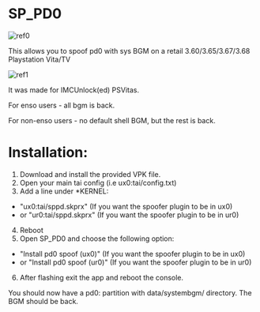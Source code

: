 # SP_PD0

![ref0](https://pbs.twimg.com/media/Dh5tl4vW4AIojI0.jpg)

This allows you to spoof pd0 with sys BGM on a retail 3.60/3.65/3.67/3.68 Playstation Vita/TV

![ref1](https://pbs.twimg.com/media/Dh5tsVFXkAIl9Xw.jpg)

It was made for IMCUnlock(ed) PSVitas.

For enso users - all bgm is back.

For non-enso users - no default shell BGM, but the rest is back.

# Installation:
1) Download and install the provided VPK file.
2) Open your main tai config (i.e ux0:tai/config.txt)
3) Add a line under *KERNEL:
 - "ux0:tai/sppd.skprx" (If you want the spoofer plugin to be in ux0)
 - or "ur0:tai/sppd.skprx" (If you want the spoofer plugin to be in ur0)
4) Reboot
5) Open SP_PD0 and choose the following option:
 - "Install pd0 spoof (ux0)" (If you want the spoofer plugin to be in ux0)
 - or "Install pd0 spoof (ur0)" (If you want the spoofer plugin to be in ur0)
6) After flashing exit the app and reboot the console.

You should now have a pd0: partition with data/systembgm/ directory.
The BGM should be back.
